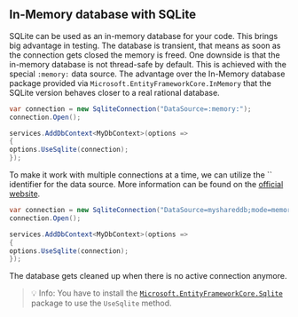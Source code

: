 ## In-Memory database with SQLite

SQLite can be used as an in-memory database for your code. This brings big advantage in testing. The database is transient, that means as soon as the connection gets closed the memory is freed. One downside is that the in-memory database is not thread-safe by default. This is achieved with the special `:memory:` data source.
The advantage over the In-Memory database package provided via `Microsoft.EntityFrameworkCore.InMemory` that the SQLite version behaves closer to a real rational database.

```csharp
var connection = new SqliteConnection("DataSource=:memory:");
connection.Open();

services.AddDbContext<MyDbContext>(options =>
{
options.UseSqlite(connection);
});
```

To make it work with multiple connections at a time, we can utilize the `` identifier for the data source. More information can be found on the [official website](https://www.sqlite.org/inmemorydb.html#sharedmemdb).

```csharp
var connection = new SqliteConnection("DataSource=myshareddb;mode=memory;cache=shared");
connection.Open();

services.AddDbContext<MyDbContext>(options =>
{
options.UseSqlite(connection);
});
```

The database gets cleaned up when there is no active connection anymore.

> 💡 Info: You have to install the [`Microsoft.EntityFrameworkCore.Sqlite`](https://www.nuget.org/packages/Microsoft.EntityFrameworkCore.Sqlite/) package to use the `UseSqlite` method.